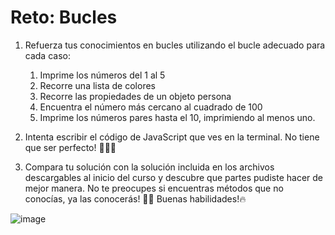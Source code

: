 # Reto: Bucles

1. Refuerza tus conocimientos en bucles utilizando el bucle adecuado para cada caso:

    1. Imprime los números del 1 al 5
    2. Recorre una lista de colores
    3. Recorre las propiedades de un objeto persona
    4. Encuentra el número más cercano al cuadrado de 100
    5. Imprime los números pares hasta el 10, imprimiendo al menos uno.

2. Intenta escribir el código de JavaScript que ves en la terminal. No tiene que ser perfecto! 🧑🏻‍💻

3. Compara tu solución con la solución incluida en los archivos descargables al inicio del curso y descubre que partes pudiste hacer de mejor manera. No te preocupes si encuentras métodos que no conocías, ya las conocerás! 🙌🏻 Buenas habilidades!🔥

![image](https://kajabi-storefronts-production.kajabi-cdn.com/kajabi-storefronts-production/file-uploads/site/2147489095/products/4ff3032-57c2-3cd0-ebf-32817d01f2a6_Bucles.png)
